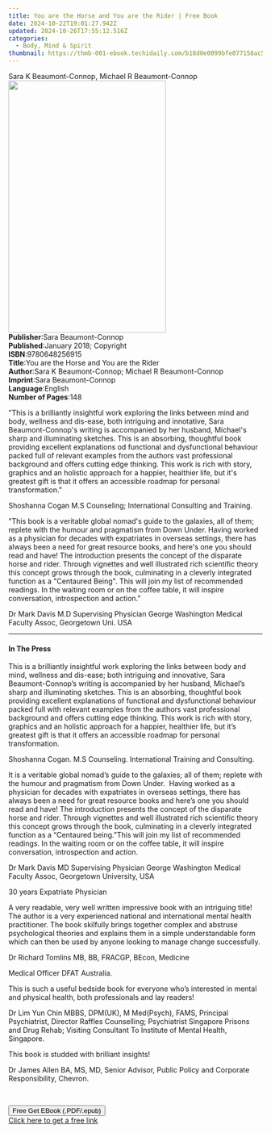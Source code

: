 ```yaml
---
title: You are the Horse and You are the Rider | Free Book
date: 2024-10-22T19:01:27.942Z
updated: 2024-10-26T17:55:12.516Z
categories:
  - Body, Mind & Spirit
thumbnail: https://thmb-001-ebook.techidaily.com/b18d0e0099bfe077156ac56c90235e5b11df28a49b2df49ff0b486099394a4aa.jpg
---
```

<main id="book-container">
  <div class="flex flex-col">
    <div class="book-brief flex-1 py-6 px-4 sm:p-6 md:py-10 md:px-8">
      <!-- brief-->
      <div class="book-brief-main">
        Sara K Beaumont-Connop, Michael R Beaumont-Connop
      </div>
    </div>
    <div
      class="book-meta-info flex-1 grid gap-4 col-start-1 col-end-3 row-start-1 sm:mb-6 sm:grid-cols-4 lg:gap-6 lg:col-start-2 lg:row-end-6 lg:row-span-6 lg:mb-0"
    >
      <div
        class="book-meta-info-left place-content-center mt-4 p-4 text-sm leading-6 col-start-2 col-span-2 dark:text-slate-400"
      >
        <img
          class="w-full h-500 object-cover rounded-lg sm:h-255 sm:col-span-2 lg:col-span-full"
          src="https://img-001-ebook.techidaily.com/508c00c96ef4d60b78f6cff4235a20ef5bf3a56b41980fb0f8d337c23bf34bd5.jpg"
          alt=""
          width="312"
          height="500"
        />
      </div>
      <div
        class="book-meta-info-right mt-2 col-start-1 row-start-2 col-span-3 self-center"
      >
        <!-- meta data  -->
        <div class="flex flex-col px-4 md:px-8">
          <div class="flex-1">
            <strong>Publisher</strong>:<span class="px-2"
              >Sara Beaumont-Connop</span
            >
          </div>
          <div class="flex-1">
            <strong>Published</strong>:<span class="px-2"
              >January 2018; Copyright</span
            >
          </div>
          <div class="flex-1">
            <strong>ISBN</strong>:<span class="px-2">9780648256915</span>
          </div>
          <div class="flex-1">
            <strong>Title</strong>:<span class="px-2"
              >You are the Horse and You are the Rider</span
            >
          </div>
          <div class="flex-1">
            <strong>Author</strong>:<span class="px-2"
              >Sara K Beaumont-Connop; Michael R Beaumont-Connop</span
            >
          </div>
          <div class="flex-1">
            <strong>Imprint</strong>:<span class="px-2"
              >Sara Beaumont-Connop</span
            >
          </div>
          <div class="flex-1">
            <strong>Language</strong>:<span class="px-2">English</span>
          </div>
          <div class="flex-1">
            <strong>Number of Pages</strong>:<span class="px-2">148</span>
          </div>
        </div>
      </div>
    </div>
    <div class="book-description flex-1 py-6 px-4 sm:p-6 md:py-10 md:px-8">
      <div class="book-description-main">
        <div accordion-content="" id="description">
          <p>
            "This is a brilliantly insightful work exploring the links between
            mind and body, wellness and dis-ease, both intriguing and
            innotative, Sara Beaumont-Connop's writing is accompanied by her
            husband, Michael's sharp and illuminating sketches. This is an
            absorbing, thoughtful book providing excellent explanations od
            functional and dysfunctional behaviour packed full of relevant
            examples from the authors vast professional background and offers
            cutting edge thinking. This work is rich with story, graphics and an
            holistic approach for a happier, healthier life, but it's greatest
            gift is that it offers an accessible roadmap for personal
            transformation."
          </p>
          <p>
            Shoshanna Cogan M.S Counseling; International Consulting and
            Training.
          </p>
          <p>
            "This book is a veritable global nomad's guide to the galaxies, all
            of them; replete with the humour and pragmatism from Down Under.
            Having worked as a physician for decades with expatriates in
            overseas settings, there has always been a need for great resource
            books, and here's one you should read and have! The introduction
            presents the concept of the disparate horse and rider. Through
            vignettes and well illustrated rich scientific theory this concept
            grows through the book, culminating in a cleverly integrated
            function as a "Centaured Being". This will join my list of
            recommended readings. In the waiting room or on the coffee table, it
            will inspire conversation, introspection and action."
          </p>
          <p>
            Dr Mark Davis M.D Supervising Physician George Washington Medical
            Faculty Assoc, Georgetown Uni. USA
          </p>
        </div>
        <div class="accordion-fader"></div>
      </div>
    </div>
    <div class="book-excerpts flex-1 py-6 px-4 sm:p-6 md:py-10 md:px-8">
      <!-- excerpts-->
      <div class="book-excerpts-main">
        <hr />
        <h4 class="placeholder placeholder-heading">
          <span>In The Press</span>
        </h4>
        <p></p>
        <p>
          This is a brilliantly insightful work exploring the links between body
          and mind, wellness and dis-ease; both intriguing and innovative, Sara
          Beaumont-Connop’s writing is accompanied by her husband, Michael’s
          sharp and illuminating sketches. This is an absorbing, thoughtful book
          providing excellent explanations of functional and dysfunctional
          behaviour packed full with relevant examples from the authors vast
          professional background and offers cutting edge thinking. This work is
          rich with story, graphics and an holistic approach for a happier,
          healthier life, but it’s greatest gift is that it offers an accessible
          roadmap for personal transformation.
        </p>
        <p>
          Shoshanna Cogan. M.S Counseling. International Training and
          Consulting.
        </p>
        <p>
          It is a veritable global nomad’s guide to the galaxies; all of them;
          replete with the humour and pragmatism from Down Under.&nbsp; Having
          worked as a physician for decades with expatriates in overseas
          settings, there has always been a need for great resource books and
          here’s one you should read and have! The introduction presents the
          concept of the disparate horse and rider. Through vignettes and well
          illustrated rich scientific theory this concept grows through the
          book, culminating in a cleverly integrated function as a “Centaured
          being.”This will join my list of recommended readings. In the waiting
          room or on the coffee table, it will inspire conversation,
          introspection and action.&nbsp;
        </p>
        <p>
          Dr Mark Davis MD Supervising Physician George Washington Medical
          Faculty Assoc, Georgetown University, USA
        </p>
        <p>30 years Expatriate Physician</p>
        <p>
          A very readable, very well written impressive book with an intriguing
          title! The author is a very experienced national and international
          mental health practitioner. The book skilfully brings together complex
          and abstruse psychological theories and explains them in a simple
          understandable form which can then be used by anyone looking to manage
          change successfully.
        </p>
        <p>Dr Richard Tomlins MB, BB, FRACGP, BEcon, Medicine</p>
        <p>Medical Officer DFAT Australia.</p>
        <p>
          This is such a useful bedside book for everyone who’s interested in
          mental and physical health, both professionals and lay readers!
        </p>
        <p>
          Dr Lim Yun Chin MBBS, DPM(UK), M Med(Psych), FAMS, Principal
          Psychiatrist, Director Raffles Counselling; Psychiatrist Singapore
          Prisons and Drug Rehab; Visiting Consultant To Institute of Mental
          Health, Singapore.
        </p>
        <p>This book is studded with brilliant insights!</p>
        <p>
          Dr James Allen BA, MS, MD, Senior Advisor, Public Policy and Corporate
          Responsibility, Chevron.
        </p>
        <p>&nbsp;</p>
        <p></p>
      </div>
    </div>
    <div
      class="book-about-author flex-1 py-6 px-4 sm:p-6 md:py-10 md:px-8"
    ></div>
    <div class="book-free-get flex-1 py-6 px-4 sm:p-6 md:py-10 md:px-8">
      <button
        id="btn-free-get"
        class="bg-blue-500 hover:bg-blue-700 text-white font-bold py-2 px-4 rounded"
      >
        Free Get EBook (.PDF/.epub)
      </button>
      <div id="countdown-display" class="px-2 text-lg mt-2"></div>
      <a
        id="free-link"
        class="hidden bg-blue-500 hover:bg-blue-700 text-white font-bold py-2 px-4 rounded"
        href="https://www.ebooks.com/en-us/book/209858345/you-are-the-horse-and-you-are-the-rider/sara-k-beaumont-connop/"
        target="_blank"
        >Click here to get a free link</a
      >
    </div>
    <script>
      let countdownTime = 0;
      let countdownInterval = null;
      document
        .getElementById('btn-free-get')
        .addEventListener('click', startCountdown);
      function startCountdown() {
        countdownTime = new Date().getTime() + 60000 * 3;
        countdownInterval = setInterval(updateCountdown, 1000);
        document.getElementById('btn-free-get').disabled = true;
        document
          .getElementById('btn-free-get')
          .classList.add('bg-gray-500', 'cursor-not-allowed');
      }
      function updateCountdown() {
        let currentTime = new Date().getTime();
        let timeLeft = countdownTime - currentTime;
        let secondsLeft = Math.floor(timeLeft / 1000);
        document.getElementById('countdown-display').innerHTML =
          `Remaining time: ${secondsLeft} seconds.`;
        if (secondsLeft <= 0) {
          clearInterval(countdownInterval);
          document.getElementById('btn-free-get').classList.add('hidden');
          document.getElementById('free-link').classList.remove('hidden');
          document.getElementById('countdown-display').innerHTML = '';
        }
      }
    </script>
  </div>
</main>

<ins class="adsbygoogle"
      style="display:block"
      data-ad-client="ca-pub-7571918770474297"
      data-ad-slot="8358498916"
      data-ad-format="auto"
      data-full-width-responsive="true"></ins>
    